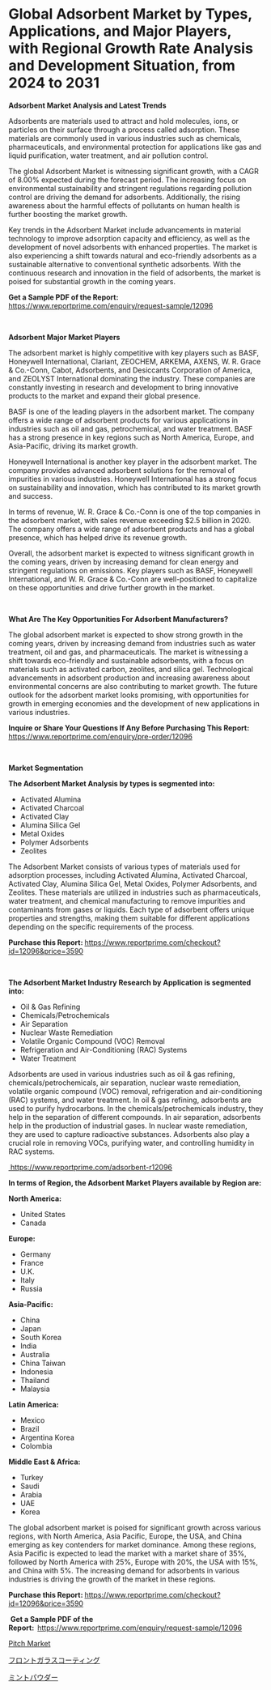 <p><h1>Global Adsorbent Market by Types, Applications, and Major Players, with Regional Growth Rate Analysis and Development Situation, from 2024 to 2031</h1></p><p><strong>Adsorbent Market Analysis and Latest Trends</strong></p>
<p><p>Adsorbents are materials used to attract and hold molecules, ions, or particles on their surface through a process called adsorption. These materials are commonly used in various industries such as chemicals, pharmaceuticals, and environmental protection for applications like gas and liquid purification, water treatment, and air pollution control.</p><p>The global Adsorbent Market is witnessing significant growth, with a CAGR of 8.00% expected during the forecast period. The increasing focus on environmental sustainability and stringent regulations regarding pollution control are driving the demand for adsorbents. Additionally, the rising awareness about the harmful effects of pollutants on human health is further boosting the market growth.</p><p>Key trends in the Adsorbent Market include advancements in material technology to improve adsorption capacity and efficiency, as well as the development of novel adsorbents with enhanced properties. The market is also experiencing a shift towards natural and eco-friendly adsorbents as a sustainable alternative to conventional synthetic adsorbents. With the continuous research and innovation in the field of adsorbents, the market is poised for substantial growth in the coming years.</p></p>
<p><strong>Get a Sample PDF of the Report:&nbsp;</strong> <a href="https://www.reportprime.com/enquiry/request-sample/12096">https://www.reportprime.com/enquiry/request-sample/12096</a></p>
<p>&nbsp;</p>
<p><strong>Adsorbent Major Market Players</strong></p>
<p><p>The adsorbent market is highly competitive with key players such as BASF, Honeywell International, Clariant, ZEOCHEM, ARKEMA, AXENS, W. R. Grace & Co.-Conn, Cabot, Adsorbents, and Desiccants Corporation of America, and ZEOLYST International dominating the industry. These companies are constantly investing in research and development to bring innovative products to the market and expand their global presence.</p><p>BASF is one of the leading players in the adsorbent market. The company offers a wide range of adsorbent products for various applications in industries such as oil and gas, petrochemical, and water treatment. BASF has a strong presence in key regions such as North America, Europe, and Asia-Pacific, driving its market growth.</p><p>Honeywell International is another key player in the adsorbent market. The company provides advanced adsorbent solutions for the removal of impurities in various industries. Honeywell International has a strong focus on sustainability and innovation, which has contributed to its market growth and success.</p><p>In terms of revenue, W. R. Grace & Co.-Conn is one of the top companies in the adsorbent market, with sales revenue exceeding $2.5 billion in 2020. The company offers a wide range of adsorbent products and has a global presence, which has helped drive its revenue growth.</p><p>Overall, the adsorbent market is expected to witness significant growth in the coming years, driven by increasing demand for clean energy and stringent regulations on emissions. Key players such as BASF, Honeywell International, and W. R. Grace & Co.-Conn are well-positioned to capitalize on these opportunities and drive further growth in the market.</p></p>
<p>&nbsp;</p>
<p><strong>What Are The Key Opportunities For Adsorbent Manufacturers?</strong></p>
<p><p>The global adsorbent market is expected to show strong growth in the coming years, driven by increasing demand from industries such as water treatment, oil and gas, and pharmaceuticals. The market is witnessing a shift towards eco-friendly and sustainable adsorbents, with a focus on materials such as activated carbon, zeolites, and silica gel. Technological advancements in adsorbent production and increasing awareness about environmental concerns are also contributing to market growth. The future outlook for the adsorbent market looks promising, with opportunities for growth in emerging economies and the development of new applications in various industries.</p></p>
<p><strong>Inquire or Share Your Questions If Any Before Purchasing This Report:</strong> <a href="https://www.reportprime.com/enquiry/pre-order/12096">https://www.reportprime.com/enquiry/pre-order/12096</a></p>
<p>&nbsp;</p>
<p><strong>Market Segmentation</strong></p>
<p><strong>The Adsorbent Market Analysis by types is segmented into:</strong></p>
<p><ul><li>Activated Alumina</li><li>Activated Charcoal</li><li>Activated Clay</li><li>Alumina Silica Gel</li><li>Metal Oxides</li><li>Polymer Adsorbents</li><li>Zeolites</li></ul></p>
<p><p>The Adsorbent Market consists of various types of materials used for adsorption processes, including Activated Alumina, Activated Charcoal, Activated Clay, Alumina Silica Gel, Metal Oxides, Polymer Adsorbents, and Zeolites. These materials are utilized in industries such as pharmaceuticals, water treatment, and chemical manufacturing to remove impurities and contaminants from gases or liquids. Each type of adsorbent offers unique properties and strengths, making them suitable for different applications depending on the specific requirements of the process.</p></p>
<p><strong>Purchase this Report:&nbsp;</strong><a href="https://www.reportprime.com/checkout?id=12096&price=3590">https://www.reportprime.com/checkout?id=12096&price=3590</a></p>
<p>&nbsp;</p>
<p><strong>The Adsorbent Market Industry Research by Application is segmented into:</strong></p>
<p><ul><li>Oil & Gas Refining</li><li>Chemicals/Petrochemicals</li><li>Air Separation</li><li>Nuclear Waste Remediation</li><li>Volatile Organic Compound (VOC) Removal</li><li>Refrigeration and Air-Conditioning (RAC) Systems</li><li>Water Treatment</li></ul></p>
<p><p>Adsorbents are used in various industries such as oil & gas refining, chemicals/petrochemicals, air separation, nuclear waste remediation, volatile organic compound (VOC) removal, refrigeration and air-conditioning (RAC) systems, and water treatment. In oil & gas refining, adsorbents are used to purify hydrocarbons. In the chemicals/petrochemicals industry, they help in the separation of different compounds. In air separation, adsorbents help in the production of industrial gases. In nuclear waste remediation, they are used to capture radioactive substances. Adsorbents also play a crucial role in removing VOCs, purifying water, and controlling humidity in RAC systems.</p></p>
<p><a href="https://www.reportprime.com/adsorbent-r12096">&nbsp;https://www.reportprime.com/adsorbent-r12096</a></p>
<p><strong>In terms of Region, the Adsorbent Market Players available by Region are:</strong></p>
<p>
    <p> <strong> North America: </strong>
        <ul>
            <li>United States</li>
            <li>Canada</li>
        </ul>
        </p> 
    <p> <strong> Europe: </strong>
        <ul>
            <li>Germany</li>
            <li>France</li>
            <li>U.K.</li>
            <li>Italy</li>
            <li>Russia</li>
        </ul>
        </p> 
    <p> <strong> Asia-Pacific: </strong>
        <ul>
            <li>China</li>
            <li>Japan</li>
            <li>South Korea</li>
            <li>India</li>
            <li>Australia</li>
            <li>China Taiwan</li>
            <li>Indonesia</li>
            <li>Thailand</li>
            <li>Malaysia</li>
        </ul>
        </p> 
    <p> <strong> Latin America: </strong>
        <ul>
            <li>Mexico</li>
            <li>Brazil</li>
            <li>Argentina Korea</li>
            <li>Colombia</li>
        </ul>
        </p> 
    <p> <strong> Middle East & Africa: </strong>
        <ul>
            <li>Turkey</li>
            <li>Saudi</li>
            <li>Arabia</li>
            <li>UAE</li>
            <li>Korea</li>
        </ul>
    </p>
    </p>
<p><p>The global adsorbent market is poised for significant growth across various regions, with North America, Asia Pacific, Europe, the USA, and China emerging as key contenders for market dominance. Among these regions, Asia Pacific is expected to lead the market with a market share of 35%, followed by North America with 25%, Europe with 20%, the USA with 15%, and China with 5%. The increasing demand for adsorbents in various industries is driving the growth of the market in these regions.</p></p>
<p><strong>Purchase this Report: </strong><a href="https://www.reportprime.com/checkout?id=12096&price=3590">https://www.reportprime.com/checkout?id=12096&price=3590</a></p>
<p>&nbsp;<strong>Get a Sample PDF of the Report:&nbsp;&nbsp;</strong><a href="https://www.reportprime.com/enquiry/request-sample/12096">https://www.reportprime.com/enquiry/request-sample/12096</a></p>
<p><strong></strong></p>
<p><p><a href="https://github.com/ElmoRunolfsson2023/Market-Research-Report-List-1/blob/main/pitch-market.md">Pitch Market</a></p><p><a href="https://github.com/BrionnaBoyle/Market-Research-Report-List-1/blob/main/797099869778.md">フロントガラスコーティング</a></p><p><a href="https://medium.com/@teridactyl90/%E3%83%9F%E3%83%B3%E3%83%88%E3%83%91%E3%82%A6%E3%83%80%E3%83%BC%E3%81%AE%E5%B8%82%E5%A0%B4%E8%A6%8F%E6%A8%A1%E3%81%A8%E5%B8%82%E5%A0%B4%E5%8B%95%E5%90%91-%E5%AE%8C%E5%85%A8%E3%81%AA%E7%94%A3%E6%A5%AD%E6%A6%82%E6%B3%81-2024%E5%B9%B4%E3%81%8B%E3%82%892031%E5%B9%B4%E3%81%BE%E3%81%A7-362e14daf607">ミントパウダー</a></p></p>
